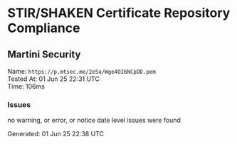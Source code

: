 # STIR/SHAKEN Certificate Repository Compliance

## Martini Security

Name: `https://p.mtsec.me/2e5a/Wge4OI6NCpDD.pem`\
Tested At: 01 Jun 25 22:31 UTC\
Time: 106ms

### Issues

no warning, or error, or notice date level issues were found

Generated: 01 Jun 25 22:38 UTC